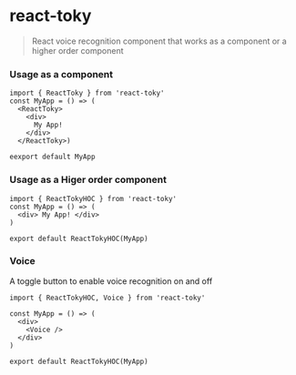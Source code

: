 # react-toky
>React voice recognition component that works as a component or a higher order component

### Usage as a component
    import { ReactToky } from 'react-toky'
    const MyApp = () => (
      <ReactToky>
        <div>
          My App!
        </div>
      </ReactToky>)
    
    eexport default MyApp

### Usage as a Higer order component

    import { ReactTokyHOC } from 'react-toky'
    const MyApp = () => (
      <div> My App! </div>
    )

    export default ReactTokyHOC(MyApp)

### Voice
A toggle button to enable voice recognition on and off

    import { ReactTokyHOC, Voice } from 'react-toky'

    const MyApp = () => (
      <div> 
        <Voice />
      </div>
    )

    export default ReactTokyHOC(MyApp)
